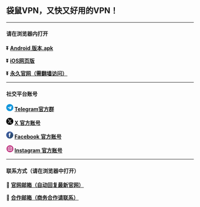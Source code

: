 ## 袋鼠VPN，又快又好用的VPN！ #
- - - -
#### 请在浏览器内打开

**:arrow_double_down: [Android 版本.apk](https://github.com/dsvpn/vpn/raw/main/file/daishu-v1.7.5-25-share.apk)**

**:arrow_double_down: [iOS网页版](https://dsvpn.github.io/vpn/web/login.html?channel=zhaohui)** 

**:arrow_double_down: [永久官网（需翻墙访问）](https://www.dsvpn.me)** 
- - - -
#### 社交平台账号

**<img src="./image/telegram.png" height=19> [Telegram官方群](https://t.me/dsvpnapp)**

**<img src="./image/x.png" height=19> [X 官方账号](https://twitter.com/daishuvpn)**

**<img src="./image/facebook.png" height=19> [Facebook 官方账号](https://www.facebook.com/profile.php?id=61560785422675)**

**<img src="./image/ins.png" height=19> [Instagram 官方账号](https://instagram.com/daishuvpn_)**

- - - -
#### 联系方式（请在浏览器中打开）

**:e-mail: [官网邮箱（自动回复最新官网）](mailto:001@dsvpn.me)**

**:e-mail: [合作邮箱（商务合作请联系）](mailto:hezuo@dsvpn.me)**
